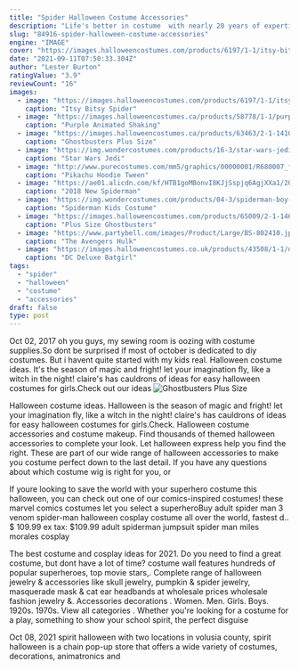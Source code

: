 ```yaml
---
title: "Spider Halloween Costume Accessories"
description: "Life's better in costume  with nearly 20 years of expertise in the costume business, more than 10,000 unique costumes, and one million-plus customizable costume and accessory"
slug: "84916-spider-halloween-costume-accessories"
engine: "IMAGE"
cover: "https://images.halloweencostumes.com/products/6197/1-1/itsy-bitsy-spider-costume.jpg"
date: "2021-09-11T07:50:33.304Z"
author: "Lester Burton"
ratingValue: "3.9"
reviewCount: "16"
images:
  - image: "https://images.halloweencostumes.com/products/6197/1-1/itsy-bitsy-spider-costume.jpg"
    caption: "Itsy Bitsy Spider"
  - image: "https://images.halloweencostumes.ca/products/58778/1-1/purple-animated-shaking-broom.jpg"
    caption: "Purple Animated Shaking"
  - image: "https://images.halloweencostumes.ca/products/63463/2-1-141005/ghostbusters-mens-plus-size-cosplay-costume.jpg"
    caption: "Ghostbusters Plus Size"
  - image: "https://img.wondercostumes.com/products/16-3/star-wars-jedi-boys-costume.jpg"
    caption: "Star Wars Jedi"
  - image: "http://www.purecostumes.com/mm5/graphics/00000001/R680007_full_1.jpg"
    caption: "Pikachu Hoodie Tween"
  - image: "https://ae01.alicdn.com/kf/HTB1goMBonvI8KJjSspjq6AgjXXa1/2018-New-Spiderman-Costume-3D-Print-Spandex-Cosplay-Fullbody-Suit-Halloween-Cosplay-Spider-Man-Superhero-Costume.jpg"
    caption: "2018 New Spiderman"
  - image: "https://img.wondercostumes.com/products/04-3/spiderman-boy-costume.jpg"
    caption: "Spiderman Kids Costume"
  - image: "https://images.halloweencostumes.com/products/65009/2-1-146447/ghostbusters-plus-size-stay-puft-costume-alt-4.jpg"
    caption: "Plus Size Ghostbusters"
  - image: "https://www.partybell.com/images/Product/Large/BS-802410.jpg"
    caption: "The Avengers Hulk"
  - image: "https://images.halloweencostumes.co.uk/products/43508/1-1/dc-deluxe-womens-batgirl-costume.jpg"
    caption: "DC Deluxe Batgirl"
tags:
  - "spider"
  - "halloween"
  - "costume"
  - "accessories"
draft: false
type: post
---
```


Oct 02, 2017 oh you guys, my sewing room is oozing with costume supplies.So dont be surprised if most of october is dedicated to diy costumes. But i havent quite started with my kids real. Halloween costume ideas. It's the season of magic and fright! let your imagination fly, like a witch in the night! claire's has cauldrons of ideas for easy halloween costumes for girls.Check out our ideas
![Ghostbusters Plus Size](https://images.halloweencostumes.ca/products/63463/2-1-141005/ghostbusters-mens-plus-size-cosplay-costume.jpg "Ghostbusters Plus Size")

Halloween costume ideas. Halloween is the season of magic and fright! let your imagination fly, like a witch in the night! claire&#39;s has cauldrons of ideas for easy halloween costumes for girls.Check. Halloween costume accessories and costume makeup. Find thousands of themed halloween accessories to complete your look. Let halloween express help you find the right. These are part of our wide range of halloween accessories to make you costume perfect down to the last detail. If you have any questions about which costume wig is right for you, or
<!--inArticleAds-->

<!--galleryOne-->

If youre looking to save the world with your superhero costume this halloween, you can check out one of our comics-inspired costumes! these marvel comics costumes let you select a superheroBuy adult spider man 3 venom spider-man halloween cosplay costume all over the world, fastest d.. $ 109.99 ex tax: $109.99 adult spiderman jumpsuit spider man miles morales cosplay
<!--inArticleAds-->

<!--galleryTwo-->

The best costume and cosplay ideas for 2021. Do you need to find a great costume, but dont have a lot of time? costume wall features hundreds of popular superheroes, top movie stars,. Complete range of halloween jewelry & accessories like skull jewelry, pumpkin & spider jewelry, masquerade mask & cat ear headbands at wholesale prices wholesale fashion jewelry &. Accessories decorations . Women. Men. Girls. Boys. 1920s. 1970s. View all categories . Whether you're looking for a costume for a play, something to show your school spirit, the perfect disguise
<!--galleryThree-->

Oct 08, 2021 spirit halloween with two locations in volusia county, spirit halloween is a chain pop-up store that offers a wide variety of costumes, decorations, animatronics and